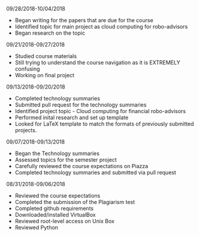 09/28/2018-10/04/2018
+ Began writing for the papers that are due for the course
+ Identified topic for main project as cloud computing for robo-advisors
+ Began research on the topic

09/21/2018-09/27/2018
+ Studied course materials
+ Still trying to understand the course navigation as it is EXTREMELY confusing
+ Working on final project

09/13/2018-09/20/2018

+ Completed technology summaries
+ Submitted pull request for the technology summaries
+ Identified project topic - Cloud computing for financial robo-advisors
+ Performed inital research and set up template
+ Looked for LaTeX template to match the formats of previously submitted projects.


09/07/2018-09/13/2018

+ Began the Technology summaries
+ Assessed topics for the semester project
+ Carefully reviewed the course expectations on Piazza
+ Completed technology summaries and submitted via pull request

08/31/2018-09/06/2018

+ Reviewed the course expectations
+ Completed the submission of the Plagiarism test
+ Completed github requirements
+ Downloaded/installed VirtualBox
+ Reviewed root-level access on Unix Box
+ Reviewed Python
